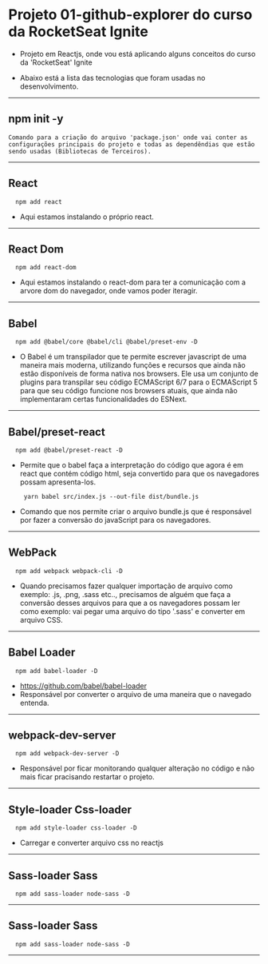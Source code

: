# Projeto 01-github-explorer do curso da RocketSeat Ignite

- Projeto em Reactjs, onde vou está aplicando alguns conceitos do curso da 'RocketSeat' Ignite

- Abaixo está a lista das tecnologias que foram usadas no desenvolvimento.

<hr>

## npm init -y

    Comando para a criação do arquivo 'package.json' onde vai conter as configurações principais do projeto e todas as dependêndias que estão sendo usadas (Bibliotecas de Terceiros).

<hr>

## React

      npm add react

- Aqui estamos instalando o próprio react.

<hr>

## React Dom

      npm add react-dom

- Aqui estamos instalando o react-dom para ter a comunicação com a arvore dom do navegador, onde vamos poder iteragir.

<hr>

## Babel

      npm add @babel/core @babel/cli @babel/preset-env -D

- O Babel é um transpilador que te permite escrever javascript de uma maneira mais moderna, utilizando funções e recursos que ainda não estão disponíveis de forma nativa nos browsers. Ele usa um conjunto de plugins para transpilar seu código ECMAScript 6/7 para o ECMAScript 5 para que seu código funcione nos browsers atuais, que ainda não implementaram certas funcionalidades do ESNext.

<hr>

## Babel/preset-react

      npm add @babel/preset-react -D

- Permite que o babel faça a interpretação do código que agora é em react que contém código html, seja convertido para que os navegadores possam apresenta-los.

       yarn babel src/index.js --out-file dist/bundle.js

- Comando que nos permite criar o arquivo bundle.js que é responsável por fazer a conversão do javaScript para os navegadores.

<hr>

## WebPack

      npm add webpack webpack-cli -D

- Quando precisamos fazer qualquer importação de arquivo como exemplo: .js, .png, .sass etc.., precisamos de alguém que faça a conversão desses arquivos para que a os navegadores possam ler como exemplo: vai pegar uma arquivo do tipo '.sass' e converter em arquivo CSS.

<hr>

## Babel Loader

      npm add babel-loader -D

- https://github.com/babel/babel-loader
- Responsável por converter o arquivo de uma maneira que o navegado entenda.

<hr>

## webpack-dev-server

      npm add webpack-dev-server -D

- Responsável por ficar monitorando qualquer alteração no código e não mais ficar pracisando restartar o projeto.

<hr>

## Style-loader Css-loader

      npm add style-loader css-loader -D

- Carregar e converter arquivo css no reactjs

<hr>

## Sass-loader Sass

      npm add sass-loader node-sass -D

<hr>

## Sass-loader Sass

      npm add sass-loader node-sass -D

<hr>
